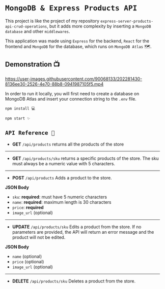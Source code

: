 # `MongoDB & Express Products API`

This project is like the project of my repository `express-server-products-api-crud-operations`, but it adds more complexity by inserting a `MongoDB database` and other `middlewares`.

This application was made using `Express` for the backend, `React` for the frontend and `MongoDB` for the database, which runs on `MongoDB Atlas` 🗺️.

## Demonstration 📺

https://user-images.githubusercontent.com/90068133/202281430-8136ee30-2526-4e70-88b8-0941987105f5.mp4

In order to run it locally, you will first need to create a database on MongoDB Atlas and insert your connection string to the `.env` file.

```
npm install 💻
```

```
npm start ✨
```

## `API Reference 📑` 

- **GET** `/api/products` returns all the products of the store

<hr>

- **GET** `/api/products/sku` returns a specific products of the store. The sku must always be a numeric value with 5 characters.

<hr>

- **POST** `/api/products` Adds a product to the store.

**JSON Body**
- `sku`: **required**: must have 5 numeric characters
- `name`: **required**: maximum length is 30 characters
- `price`: **required**
- `image_url` (optional)

<hr>

- **UPDATE** `/api/products/sku` Edits a product from the store. If no parameters are provided, the API will return an error message and the product will not be edited.

**JSON Body**
- `name` (optional)
- `price` (optional)
- `image_url` (optional)

<hr>

- **DELETE** `/api/products/sku` Deletes a product from the store.